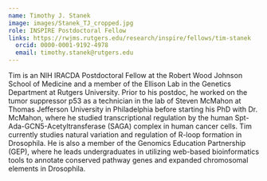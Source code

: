 ```yaml
---
name: Timothy J. Stanek
image: images/Stanek_TJ_cropped.jpg
role: INSPIRE Postdoctoral Fellow
links: https://rwjms.rutgers.edu/research/inspire/fellows/tim-stanek
  orcid: 0000-0001-9192-4978
  email: timothy.stanek@rutgers.edu
---
```


Tim is an NIH IRACDA Postdoctoral Fellow at the Robert Wood Johnson School of Medicine and a member of the Ellison Lab in the Genetics Department at Rutgers University.
Prior to his postdoc, he worked on the tumor suppressor p53 as a technician in the lab of Steven McMahon at Thomas Jefferson University in Philadelphia before starting his PhD with Dr. McMahon, where he studied transcriptional regulation by the human Spt-Ada-GCN5-Acetyltransferase (SAGA) complex in human cancer cells. 
Tim currently studies natural variation and regulation of R-loop formation in Drosophila.  He is also a member of the Genomics Education Partnership (GEP), where he leads undergraduates in utilizing web-based bioinformatics tools to annotate conserved pathway genes and expanded chromosomal elements in Drosophila.
